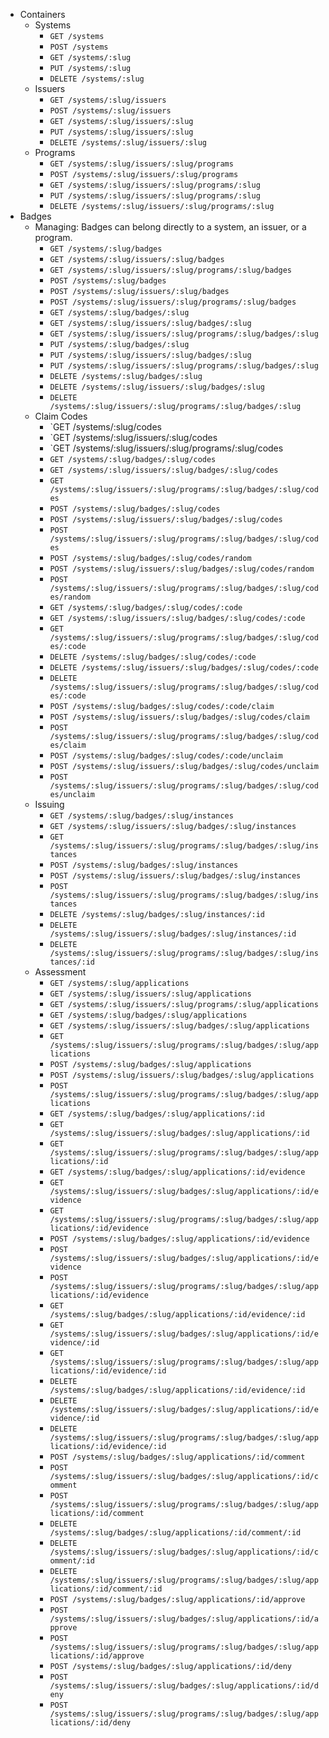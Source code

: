 * Containers
  * Systems
    * `GET /systems`
    * `POST /systems`
    * `GET /systems/:slug`
    * `PUT /systems/:slug`
    * `DELETE /systems/:slug`
  * Issuers
    * `GET /systems/:slug/issuers`
    * `POST /systems/:slug/issuers`
    * `GET /systems/:slug/issuers/:slug`
    * `PUT /systems/:slug/issuers/:slug`
    * `DELETE /systems/:slug/issuers/:slug`
  * Programs
    * `GET /systems/:slug/issuers/:slug/programs`
    * `POST /systems/:slug/issuers/:slug/programs`
    * `GET /systems/:slug/issuers/:slug/programs/:slug`
    * `PUT /systems/:slug/issuers/:slug/programs/:slug`
    * `DELETE /systems/:slug/issuers/:slug/programs/:slug`
* Badges
  * Managing: Badges can belong directly to a system, an issuer, or a program.
    * `GET /systems/:slug/badges`
    * `GET /systems/:slug/issuers/:slug/badges`
    * `GET /systems/:slug/issuers/:slug/programs/:slug/badges`
    * `POST /systems/:slug/badges`
    * `POST /systems/:slug/issuers/:slug/badges`
    * `POST /systems/:slug/issuers/:slug/programs/:slug/badges`
    * `GET /systems/:slug/badges/:slug`
    * `GET /systems/:slug/issuers/:slug/badges/:slug`
    * `GET /systems/:slug/issuers/:slug/programs/:slug/badges/:slug`
    * `PUT /systems/:slug/badges/:slug`
    * `PUT /systems/:slug/issuers/:slug/badges/:slug`
    * `PUT /systems/:slug/issuers/:slug/programs/:slug/badges/:slug`
    * `DELETE /systems/:slug/badges/:slug`
    * `DELETE /systems/:slug/issuers/:slug/badges/:slug`
    * `DELETE /systems/:slug/issuers/:slug/programs/:slug/badges/:slug`
  * Claim Codes
    * `GET /systems/:slug/codes
    * `GET /systems/:slug/issuers/:slug/codes
    * `GET /systems/:slug/issuers/:slug/programs/:slug/codes
    * `GET /systems/:slug/badges/:slug/codes`
    * `GET /systems/:slug/issuers/:slug/badges/:slug/codes`
    * `GET /systems/:slug/issuers/:slug/programs/:slug/badges/:slug/codes`
    * `POST /systems/:slug/badges/:slug/codes`
    * `POST /systems/:slug/issuers/:slug/badges/:slug/codes`
    * `POST /systems/:slug/issuers/:slug/programs/:slug/badges/:slug/codes`
    * `POST /systems/:slug/badges/:slug/codes/random`
    * `POST /systems/:slug/issuers/:slug/badges/:slug/codes/random`
    * `POST /systems/:slug/issuers/:slug/programs/:slug/badges/:slug/codes/random`
    * `GET /systems/:slug/badges/:slug/codes/:code`
    * `GET /systems/:slug/issuers/:slug/badges/:slug/codes/:code`
    * `GET /systems/:slug/issuers/:slug/programs/:slug/badges/:slug/codes/:code`
    * `DELETE /systems/:slug/badges/:slug/codes/:code`
    * `DELETE /systems/:slug/issuers/:slug/badges/:slug/codes/:code`
    * `DELETE /systems/:slug/issuers/:slug/programs/:slug/badges/:slug/codes/:code`
    * `POST /systems/:slug/badges/:slug/codes/:code/claim`
    * `POST /systems/:slug/issuers/:slug/badges/:slug/codes/claim`
    * `POST /systems/:slug/issuers/:slug/programs/:slug/badges/:slug/codes/claim`
    * `POST /systems/:slug/badges/:slug/codes/:code/unclaim`
    * `POST /systems/:slug/issuers/:slug/badges/:slug/codes/unclaim`
    * `POST /systems/:slug/issuers/:slug/programs/:slug/badges/:slug/codes/unclaim`
  * Issuing
    * `GET /systems/:slug/badges/:slug/instances`
    * `GET /systems/:slug/issuers/:slug/badges/:slug/instances`
    * `GET /systems/:slug/issuers/:slug/programs/:slug/badges/:slug/instances`
    * `POST /systems/:slug/badges/:slug/instances`
    * `POST /systems/:slug/issuers/:slug/badges/:slug/instances`
    * `POST /systems/:slug/issuers/:slug/programs/:slug/badges/:slug/instances`
    * `DELETE /systems/:slug/badges/:slug/instances/:id`
    * `DELETE /systems/:slug/issuers/:slug/badges/:slug/instances/:id`
    * `DELETE /systems/:slug/issuers/:slug/programs/:slug/badges/:slug/instances/:id`
  * Assessment
    * `GET /systems/:slug/applications`
    * `GET /systems/:slug/issuers/:slug/applications`
    * `GET /systems/:slug/issuers/:slug/programs/:slug/applications`
    * `GET /systems/:slug/badges/:slug/applications`
    * `GET /systems/:slug/issuers/:slug/badges/:slug/applications`
    * `GET /systems/:slug/issuers/:slug/programs/:slug/badges/:slug/applications`
    * `POST /systems/:slug/badges/:slug/applications`
    * `POST /systems/:slug/issuers/:slug/badges/:slug/applications`
    * `POST /systems/:slug/issuers/:slug/programs/:slug/badges/:slug/applications`
    * `GET /systems/:slug/badges/:slug/applications/:id`
    * `GET /systems/:slug/issuers/:slug/badges/:slug/applications/:id`
    * `GET /systems/:slug/issuers/:slug/programs/:slug/badges/:slug/applications/:id`
    * `GET /systems/:slug/badges/:slug/applications/:id/evidence`
    * `GET /systems/:slug/issuers/:slug/badges/:slug/applications/:id/evidence`
    * `GET /systems/:slug/issuers/:slug/programs/:slug/badges/:slug/applications/:id/evidence`
    * `POST /systems/:slug/badges/:slug/applications/:id/evidence`
    * `POST /systems/:slug/issuers/:slug/badges/:slug/applications/:id/evidence`
    * `POST /systems/:slug/issuers/:slug/programs/:slug/badges/:slug/applications/:id/evidence`
    * `GET /systems/:slug/badges/:slug/applications/:id/evidence/:id`
    * `GET /systems/:slug/issuers/:slug/badges/:slug/applications/:id/evidence/:id`
    * `GET /systems/:slug/issuers/:slug/programs/:slug/badges/:slug/applications/:id/evidence/:id`
    * `DELETE /systems/:slug/badges/:slug/applications/:id/evidence/:id`
    * `DELETE /systems/:slug/issuers/:slug/badges/:slug/applications/:id/evidence/:id`
    * `DELETE /systems/:slug/issuers/:slug/programs/:slug/badges/:slug/applications/:id/evidence/:id`
    * `POST /systems/:slug/badges/:slug/applications/:id/comment`
    * `POST /systems/:slug/issuers/:slug/badges/:slug/applications/:id/comment`
    * `POST /systems/:slug/issuers/:slug/programs/:slug/badges/:slug/applications/:id/comment`
    * `DELETE /systems/:slug/badges/:slug/applications/:id/comment/:id`
    * `DELETE /systems/:slug/issuers/:slug/badges/:slug/applications/:id/comment/:id`
    * `DELETE /systems/:slug/issuers/:slug/programs/:slug/badges/:slug/applications/:id/comment/:id`
    * `POST /systems/:slug/badges/:slug/applications/:id/approve`
    * `POST /systems/:slug/issuers/:slug/badges/:slug/applications/:id/approve`
    * `POST /systems/:slug/issuers/:slug/programs/:slug/badges/:slug/applications/:id/approve`
    * `POST /systems/:slug/badges/:slug/applications/:id/deny`
    * `POST /systems/:slug/issuers/:slug/badges/:slug/applications/:id/deny`
    * `POST /systems/:slug/issuers/:slug/programs/:slug/badges/:slug/applications/:id/deny`
